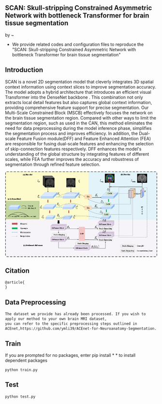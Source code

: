 


## SCAN: Skull-stripping Constrained Asymmetric Network with bottleneck Transformer for brain tissue segmentation

by ~


* We provide related codes and configuration files to reproduce the "SCAN: Skull-stripping Constrained Asymmetric Network with bottleneck Transformer for brain tissue segmentation"

## Introduction
SCAN is a novel 2D segmentation model that cleverly integrates 3D spatial context information using context slices to improve segmentation accuracy. The model adopts a hybrid architecture that introduces an efficient visual Transformer into the DenseNet backbone . This combination not only extracts local detail features but also captures global context information, providing comprehensive feature support for precise segmentation. Our Multi-Scale Constrained Block (MSCB) effectively focuses the network on the brain tissue segmentation region. Compared with other ways to limit the segmentation region, such as used in the CAN, this method eliminates the need for data preprocessing during the model inference phase, simplifies the segmentation process and improves efficiency.
In addition, the Dual-scale Feature Fusion module(DFF) and Feature Enhanced Attention (FEA) are responsible for fusing dual-scale features and enhancing the selection of skip-connection features respectively. DFF enhances the model's understanding of the global structure by integrating features of different scales, while FEA further improves the accuracy and robustness of segmentation through refined feature selection.


<div align="center">
  <img src="figures/framework.png" width="600" />
</div>


## Citation
```
@article{
}
```

## Data Preprocessing
```
The dataset we provide has already been processed. If you wish to apply our method to your own brain MRI dataset, 
you can refer to the specific preprocessing steps outlined in ACEnet,https://github.com/ymli39/ACEnet-for-Neuroanatomy-Segmentation.
```

## Train
If you are prompted for no packages, enter pip install * * to install dependent packages
```
python train.py
```

## Test
```
python test.py
```

